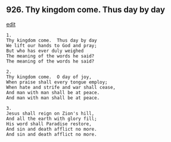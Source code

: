 
## 926.  Thy kingdom come. Thus day by day
[edit](https://docs.google.com/document/d/1gh1puEnFPaQz9BVxlTtC3gNTuYqwwY0S/edit?mode=html)



    1.
    Thy kingdom come.  Thus day by day
    We lift our hands to God and pray;
    But who has ever duly weighed
    The meaning of the words he said?
    The meaning of the words he said?

    2.
    Thy kingdom come.  O day of joy,
    When praise shall every tongue employ;
    When hate and strife and war shall cease,
    And man with man shall be at peace.
    And man with man shall be at peace.

    3.
    Jesus shall reign on Zion's hill,
    And all the earth with glory fill;
    His word shall Paradise restore,
    And sin and death afflict no more.
    And sin and death afflict no more.
